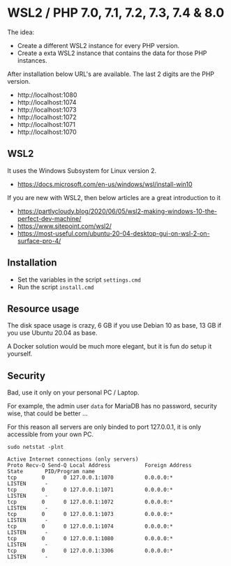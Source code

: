 # WSL2 / PHP 7.0, 7.1, 7.2, 7.3, 7.4 & 8.0

The idea: 
* Create a different WSL2 instance for every PHP version. 
* Create a exta WSL2 instance that contains the data for those PHP instances.

After installation below URL's are available. The last 2 digits are the PHP version.

* http://localhost:1080
* http://localhost:1074
* http://localhost:1073
* http://localhost:1072
* http://localhost:1071
* http://localhost:1070


## WSL2

It uses the Windows Subsystem for Linux version 2.

* https://docs.microsoft.com/en-us/windows/wsl/install-win10

If you are new with WSL2, then below articles are a great introduction to it

* https://partlycloudy.blog/2020/06/05/wsl2-making-windows-10-the-perfect-dev-machine/
* https://www.sitepoint.com/wsl2/
* https://most-useful.com/ubuntu-20-04-desktop-gui-on-wsl-2-on-surface-pro-4/


## Installation

* Set the variables in the script `settings.cmd`
* Run the script `install.cmd`


## Resource usage

The disk space usage is crazy, 6 GB if you use Debian 10 as base, 13 GB if you use Ubuntu 20.04 as base.

A Docker solution would be much more elegant, but it is fun do setup it yourself.


## Security

Bad, use it only on your personal PC / Laptop.

For example, the admin user `data` for MariaDB has no password, security wise, that could be better ...

For this reason all servers are only binded to port 127.0.0.1, it is only accessible from your own PC.
```
sudo netstat -plnt

Active Internet connections (only servers)
Proto Recv-Q Send-Q Local Address           Foreign Address         State       PID/Program name
tcp        0      0 127.0.0.1:1070          0.0.0.0:*               LISTEN      -
tcp        0      0 127.0.0.1:1071          0.0.0.0:*               LISTEN      -
tcp        0      0 127.0.0.1:1072          0.0.0.0:*               LISTEN      -
tcp        0      0 127.0.0.1:1073          0.0.0.0:*               LISTEN      -
tcp        0      0 127.0.0.1:1074          0.0.0.0:*               LISTEN      -
tcp        0      0 127.0.0.1:1080          0.0.0.0:*               LISTEN      -
tcp        0      0 127.0.0.1:3306          0.0.0.0:*               LISTEN      -
```
